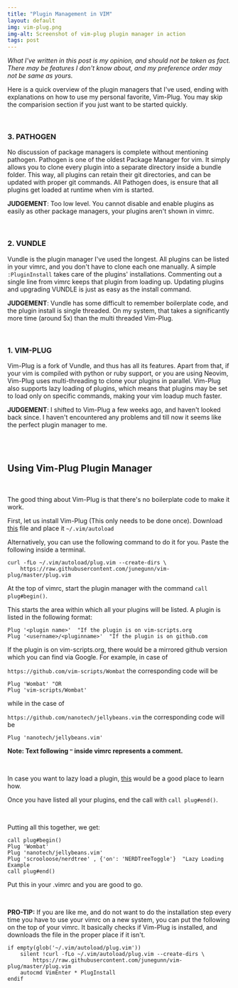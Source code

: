 ```yaml
---
title: "Plugin Management in VIM"
layout: default
img: vim-plug.png
img-alt: Screenshot of vim-plug plugin manager in action
tags: post
---
```


_What I've written in this post is my opinion, and should
not be taken as fact. There may be features I don't know
about, and my preference order may not be same as yours._

Here is a quick overview of the plugin managers that I've used,
ending with explanations on how to use my personal favorite,
Vim-Plug. You may skip the comparision section if you just want
to be started quickly.

<br />

### 3. PATHOGEN

No discussion of package managers is complete without mentioning
pathogen. Pathogen is one of the oldest Package Manager for vim.
It simply allows you to clone every plugin into a separate directory
inside a bundle folder.
This way, all plugins can retain their git directories, and can be
updated with proper git commands. All Pathogen does, is ensure that
all plugins get loaded at runtime when vim is started.

__JUDGEMENT__: Too low level. You cannot disable and enable plugins as
easily as other package managers, your plugins aren't shown in vimrc.

<br />

### 2. VUNDLE

Vundle is the plugin manager I've used the longest. All plugins
can be listed in your vimrc, and you don't have to clone each one
manually. A simple `:PluginInstall` takes care of the plugins'
installations. Commenting out a single line from vimrc keeps
that plugin from loading up. Updating plugins and upgrading VUNDLE
is just as easy as the install command.

__JUDGEMENT__: Vundle has some difficult to remember boilerplate
code, and the plugin install is single threaded. On my system,
that takes a significantly more time (around 5x) than the multi
threaded Vim-Plug.

<br />

### 1. VIM-PLUG

Vim-Plug is a fork of Vundle, and thus has all its features.
Apart from that, if your vim is compiled with python or ruby
support, or you are using Neovim, Vim-Plug uses multi-threading
to clone your plugins in parallel. Vim-Plug also supports lazy
loading of plugins, which means that plugins may be set to load
only on specific commands, making your vim loadup much faster.

__JUDGEMENT__: I shifted to Vim-Plug a few weeks ago, and haven't
looked back since. I haven't encountered any problems and till now
it seems like the perfect plugin manager to me.


<br />
<br />

## Using Vim-Plug Plugin Manager

<br />

The good thing about Vim-Plug is that there's no boilerplate code
to make it work.

First, let us install Vim-Plug (This only needs to be done once).
Download [this](https://raw.githubusercontent.com/junegunn/vim-plug/master/plug.vim)
file and place it `~/.vim/autoload`

Alternatively, you can use the following command to do it for you.
Paste the following inside a terminal.

```
curl -fLo ~/.vim/autoload/plug.vim --create-dirs \
    https://raw.githubusercontent.com/junegunn/vim-plug/master/plug.vim
```

At the top of vimrc, start the plugin manager with
the command `call plug#begin()`.

This starts the area within which all your plugins will be listed.
A plugin is listed in the following format:

```vimscript
Plug '<plugin name>'  "If the plugin is on vim-scripts.org
Plug '<username>/<pluginname>'  "If the plugin is on github.com
```

If the plugin is on vim-scripts.org, there would be a mirrored github
version which you can find via Google. For example, in case of

`https://github.com/vim-scripts/Wombat` the corresponding code
will be

```vimscript
Plug 'Wombat' "OR
Plug 'vim-scripts/Wombat'
```

while in the case of

`https://github.com/nanotech/jellybeans.vim` the corresponding code
will be

```vimscript
Plug 'nanotech/jellybeans.vim'
```

__Note: Text following `"` inside vimrc represents a comment.__


<br />

In case you want to lazy load a plugin,
[this](https://github.com/junegunn/vim-plug#on-demand-loading-of-plugins)
would be a good place to learn how.

Once you have listed all your plugins, end the call with
`call plug#end()`.

<br />

Putting all this together, we get:

```
call plug#begin()
Plug 'Wombat'
Plug 'nanotech/jellybeans.vim'
Plug 'scrooloose/nerdtree' , {'on': 'NERDTreeToggle'}  "Lazy Loading Example
call plug#end()
```

Put this in your .vimrc and you are good to go.


<br />

__PRO-TIP:__ If you are like me, and do not want to do the installation step
every time you have to use your vimrc on a new system, you can put the
following on the top of your vimrc. It basically checks if Vim-Plug is
installed, and downloads the file in the proper place if it isn't.


```
if empty(glob('~/.vim/autoload/plug.vim'))
    silent !curl -fLo ~/.vim/autoload/plug.vim --create-dirs \
        https://raw.githubusercontent.com/junegunn/vim-plug/master/plug.vim
    autocmd VimEnter * PlugInstall
endif
```

